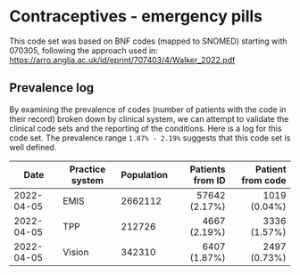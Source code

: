 # Contraceptives - emergency pills

This code set was based on BNF codes (mapped to SNOMED) starting with 070305, following the approach used in: https://arro.anglia.ac.uk/id/eprint/707403/4/Walker_2022.pdf

## Prevalence log

By examining the prevalence of codes (number of patients with the code in their record) broken down by clinical system, we can attempt to validate the clinical code sets and the reporting of the conditions. Here is a log for this code set. The prevalence range `1.87% - 2.19%` suggests that this code set is well defined.

| Date       | Practice system | Population | Patients from ID | Patient from code |
| ---------- | --------------- | ---------- | ---------------: | ----------------: |
| 2022-04-05 | EMIS            | 2662112    |  57642 (2.17%)   |   1019 (0.04%)    |
| 2022-04-05 | TPP             |  212726    |   4667 (2.19%)   |   3336 (1.57%)    |
| 2022-04-05 | Vision          |  342310    |   6407 (1.87%)   |   2497 (0.73%)    |
